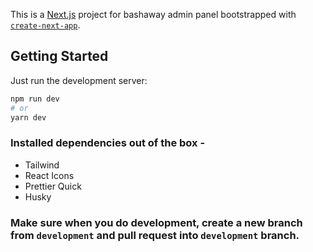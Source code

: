 This is a [Next.js](https://nextjs.org/) project for bashaway admin panel bootstrapped with [`create-next-app`](https://github.com/vercel/next.js/tree/canary/packages/create-next-app).

## Getting Started

Just run the development server:

```bash
npm run dev
# or
yarn dev
```

### Installed dependencies out of the box -
* Tailwind
* React Icons
* Prettier Quick
* Husky

### Make sure when you do development, create a new branch from `development` and pull request into `development` branch.




